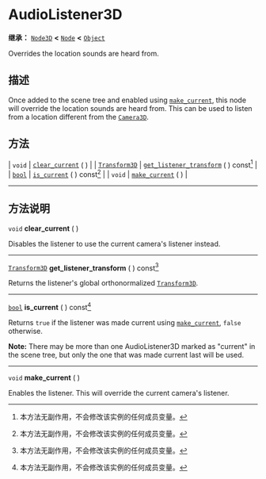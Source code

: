 <!-- ⚠ 请勿编辑本文件 ⚠ -->
<!-- 本文档使用脚本从 WeDot 引擎源码仓库生成。 -->
<!-- 生成脚本：https://github.com/WeDot-Engine/WeDot/tree/4.3/doc/tools/make_md.py； -->
<!-- 原文件：https://github.com/WeDot-Engine/WeDot/tree/4.3/doc/classes/AudioListener3D.xml。 -->

<div id="_class_audiolistener3d"></div>

# AudioListener3D

**继承：** [`Node3D`](class_node3d.md) **<** [`Node`](class_node.md) **<** [`Object`](class_object.md)

Overrides the location sounds are heard from.

## 描述

Once added to the scene tree and enabled using [`make_current`](#class_audiolistener3d_method_make_current), this node will override the location sounds are heard from. This can be used to listen from a location different from the [`Camera3D`](class_camera3d.md).

## 方法

| `void`                                | [`clear_current`](#class_audiolistener3d_method_clear_current) ( )                                 |
| [`Transform3D`](class_transform3d.md) | [`get_listener_transform`](#class_audiolistener3d_method_get_listener_transform) ( ) const[^const] |
| [`bool`](class_bool.md)               | [`is_current`](#class_audiolistener3d_method_is_current) ( ) const[^const]                         |
| `void`                                | [`make_current`](#class_audiolistener3d_method_make_current) ( )                                   |

<!-- rst-class:: classref-section-separator -->

---

## 方法说明

<div id="_class_audiolistener3d_method_clear_current"></div>

`void` **clear_current** ( )<div id="class_audiolistener3d_method_clear_current"></div>

Disables the listener to use the current camera's listener instead.

<!-- rst-class:: classref-item-separator -->

---

<div id="_class_audiolistener3d_method_get_listener_transform"></div>

[`Transform3D`](class_transform3d.md) **get_listener_transform** ( ) const[^const]<div id="class_audiolistener3d_method_get_listener_transform"></div>

Returns the listener's global orthonormalized [`Transform3D`](class_transform3d.md).

<!-- rst-class:: classref-item-separator -->

---

<div id="_class_audiolistener3d_method_is_current"></div>

[`bool`](class_bool.md) **is_current** ( ) const[^const]<div id="class_audiolistener3d_method_is_current"></div>

Returns `true` if the listener was made current using [`make_current`](#class_audiolistener3d_method_make_current), `false` otherwise.

 **Note:** There may be more than one AudioListener3D marked as "current" in the scene tree, but only the one that was made current last will be used.

<!-- rst-class:: classref-item-separator -->

---

<div id="_class_audiolistener3d_method_make_current"></div>

`void` **make_current** ( )<div id="class_audiolistener3d_method_make_current"></div>

Enables the listener. This will override the current camera's listener.

[^virtual]: 本方法通常需要用户覆盖才能生效。
[^const]: 本方法无副作用，不会修改该实例的任何成员变量。
[^vararg]: 本方法除了能接受在此处描述的参数外，还能够继续接受任意数量的参数。
[^constructor]: 本方法用于构造某个类型。
[^static]: 调用本方法无需实例，可直接使用类名进行调用。
[^operator]: 本方法描述的是使用本类型作为左操作数的有效运算符。
[^bitfield]: 这个值是由下列位标志构成位掩码的整数。
[^void]: 无返回值。

